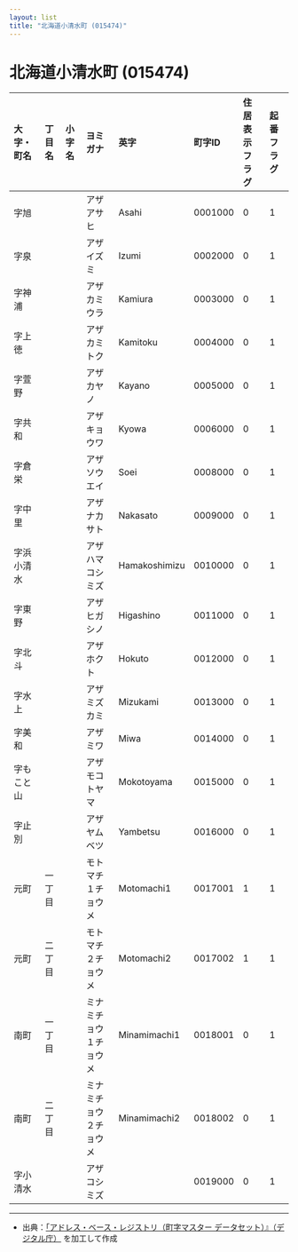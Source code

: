 ```yaml
---
layout: list
title: "北海道小清水町 (015474)"
---
```


# 北海道小清水町 (015474)

| 大字・町名 | 丁目名 | 小字名 | ヨミガナ | 英字 | 町字ID | 住居表示フラグ | 起番フラグ |
|:---|:---|:---|:---|:---|:---|:---|:---|
| 字旭 |  |  | アザアサヒ | Asahi | 0001000 | 0 | 1 |
| 字泉 |  |  | アザイズミ | Izumi | 0002000 | 0 | 1 |
| 字神浦 |  |  | アザカミウラ | Kamiura | 0003000 | 0 | 1 |
| 字上徳 |  |  | アザカミトク | Kamitoku | 0004000 | 0 | 1 |
| 字萱野 |  |  | アザカヤノ | Kayano | 0005000 | 0 | 1 |
| 字共和 |  |  | アザキョウワ | Kyowa | 0006000 | 0 | 1 |
| 字倉栄 |  |  | アザソウエイ | Soei | 0008000 | 0 | 1 |
| 字中里 |  |  | アザナカサト | Nakasato | 0009000 | 0 | 1 |
| 字浜小清水 |  |  | アザハマコシミズ | Hamakoshimizu | 0010000 | 0 | 1 |
| 字東野 |  |  | アザヒガシノ | Higashino | 0011000 | 0 | 1 |
| 字北斗 |  |  | アザホクト | Hokuto | 0012000 | 0 | 1 |
| 字水上 |  |  | アザミズカミ | Mizukami | 0013000 | 0 | 1 |
| 字美和 |  |  | アザミワ | Miwa | 0014000 | 0 | 1 |
| 字もこと山 |  |  | アザモコトヤマ | Mokotoyama | 0015000 | 0 | 1 |
| 字止別 |  |  | アザヤムベツ | Yambetsu | 0016000 | 0 | 1 |
| 元町 | 一丁目 |  | モトマチ１チョウメ | Motomachi1 | 0017001 | 1 | 1 |
| 元町 | 二丁目 |  | モトマチ２チョウメ | Motomachi2 | 0017002 | 1 | 1 |
| 南町 | 一丁目 |  | ミナミチョウ１チョウメ | Minamimachi1 | 0018001 | 0 | 1 |
| 南町 | 二丁目 |  | ミナミチョウ２チョウメ | Minamimachi2 | 0018002 | 0 | 1 |
| 字小清水 |  |  | アザコシミズ |  | 0019000 | 0 | 1 |

---

- 出典：[「アドレス・ベース・レジストリ（町字マスター データセット）』（デジタル庁）](https://www.digital.go.jp/policies/base_registry_address/) を加工して作成